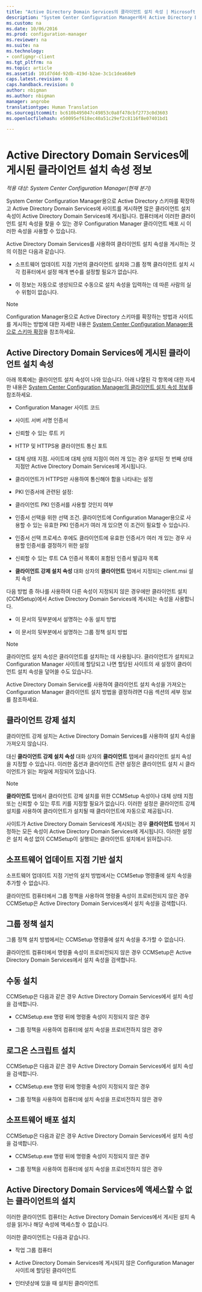 ```yaml
---
title: "Active Directory Domain Services의 클라이언트 설치 속성 | Microsoft 문서"
description: "System Center Configuration Manager에서 Active Directory Domain Services에 게시된 클라이언트 설치 속성을 사용합니다."
ms.custom: na
ms.date: 10/06/2016
ms.prod: configuration-manager
ms.reviewer: na
ms.suite: na
ms.technology:
- configmgr-client
ms.tgt_pltfrm: na
ms.topic: article
ms.assetid: 101d7d4d-92db-419d-b2ae-3c1c1dea68e9
caps.latest.revision: 6
caps.handback.revision: 0
author: nbigman
ms.author: nbigman
manager: angrobe
translationtype: Human Translation
ms.sourcegitcommit: bc610b495047c49853c0a8f478cbf2773c0d3603
ms.openlocfilehash: e50095ef618ec40a51c29ef2c8116f8e07401bd1

---
```

# <a name="about-client-installation-properties-published-to-active-directory-domain-services"></a>Active Directory Domain Services에 게시된 클라이언트 설치 속성 정보

*적용 대상: System Center Configuration Manager(현재 분기)*

System Center Configuration Manager용으로 Active Directory 스키마를 확장하고 Active Directory Domain Services에 사이트를 게시하면 많은 클라이언트 설치 속성이 Active Directory Domain Services에 게시됩니다. 컴퓨터에서 이러한 클라이언트 설치 속성을 찾을 수 있는 경우 Configuration Manager 클라이언트 배포 시 이러한 속성을 사용할 수 있습니다.  

 Active Directory Domain Services를 사용하여 클라이언트 설치 속성을 게시하는 것의 이점은 다음과 같습니다.  

-   소프트웨어 업데이트 지점 기반의 클라이언트 설치와 그룹 정책 클라이언트 설치 시 각 컴퓨터에서 설정 매개 변수를 설정할 필요가 없습니다.  

-   이 정보는 자동으로 생성되므로 수동으로 설치 속성을 입력하는 데 따른 사람의 실수 위험이 없습니다.  

> [!NOTE]  
>  Configuration Manager용으로 Active Directory 스키마를 확장하는 방법과 사이트를 게시하는 방법에 대한 자세한 내용은 [System Center Configuration Manager용으로 스키마 확장](../../plan-design/network/schema-extensions.md)을 참조하세요.  

## <a name="client-installation-properties-published-to-active-directory-domain-services"></a>Active Directory Domain Services에 게시된 클라이언트 설치 속성  
아래 목록에는 클라이언트 설치 속성이 나와 있습니다. 아래 나열된 각 항목에 대한 자세한 내용은 [System Center Configuration Manager의 클라이언트 설치 속성 정보](../../../core/clients/deploy/about-client-installation-properties.md)를 참조하세요.  

-   Configuration Manager 사이트 코드  

-   사이트 서버 서명 인증서  

-   신뢰할 수 있는 루트 키  

-   HTTP 및 HTTPS용 클라이언트 통신 포트  

-   대체 상태 지점. 사이트에 대체 상태 지점이 여러 개 있는 경우 설치된 첫 번째 상태 지점만 Active Directory Domain Services에 게시됩니다.  

-   클라이언트가 HTTPS만 사용하여 통신해야 함을 나타내는 설정  

-   PKI 인증서에 관련된 설정:  

   -   클라이언트 PKI 인증서를 사용할 것인지 여부  

   -   인증서 선택을 위한 선택 조건. 클라이언트에 Configuration Manager용으로 사용할 수 있는 유효한 PKI 인증서가 여러 개 있으면 이 조건이 필요할 수 있습니다.  

   -   인증서 선택 프로세스 후에도 클라이언트에 유효한 인증서가 여러 개 있는 경우 사용할 인증서를 결정하기 위한 설정  

   -   신뢰할 수 있는 루트 CA 인증서 목록이 포함된 인증서 발급자 목록  

-   **클라이언트 강제 설치 속성** 대화 상자의 **클라이언트** 탭에서 지정되는 client.msi 설치 속성

다음 방법 중 하나를 사용하여 다른 속성이 지정되지 않은 경우에만 클라이언트 설치(CCMSetup)에서 Active Directory Domain Services에 게시되는 속성을 사용합니다.  

-   이 문서의 뒷부분에서 설명하는 수동 설치 방법

-   이 문서의 뒷부분에서 설명하는 그룹 정책 설치 방법

> [!NOTE]  
>  클라이언트 설치 속성은 클라이언트를 설치하는 데 사용됩니다. 클라이언트가 설치되고 Configuration Manager 사이트에 할당되고 나면 할당된 사이트의 새 설정이 클라이언트 설치 속성을 덮어쓸 수도 있습니다.  

 Active Directory Domain Service를 사용하여 클라이언트 설치 속성을 가져오는 Configuration Manager 클라이언트 설치 방법을 결정하려면 다음 섹션의 세부 정보를 참조하세요.  

## <a name="client-push-installation"></a>클라이언트 강제 설치  
 클라이언트 강제 설치는 Active Directory Domain Services를 사용하여 설치 속성을 가져오지 않습니다.  

 대신 **클라이언트 강제 설치 속성** 대화 상자의 **클라이언트** 탭에서 클라이언트 설치 속성을 지정할 수 있습니다. 이러한 옵션과 클라이언트 관련 설정은 클라이언트 설치 시 클라이언트가 읽는 파일에 저장되어 있습니다.  

> [!NOTE]  
>  **클라이언트** 탭에서 클라이언트 강제 설치를 위한 CCMSetup 속성이나 대체 상태 지점 또는 신뢰할 수 있는 루트 키를 지정할 필요가 없습니다. 이러한 설정은 클라이언트 강제 설치를 사용하여 클라이언트가 설치될 때 클라이언트에 자동으로 제공됩니다.  

 사이트가 Active Directory Domain Services에 게시되는 경우 **클라이언트** 탭에서 지정하는 모든 속성이 Active Directory Domain Services에 게시됩니다. 이러한 설정은 설치 속성 없이 CCMSetup이 실행되는 클라이언트 설치에서 읽혀집니다.  

## <a name="software-update-point-based-installation"></a>소프트웨어 업데이트 지점 기반 설치  
 소프트웨어 업데이트 지점 기반의 설치 방법에서는 CCMSetup 명령줄에 설치 속성을 추가할 수 없습니다.  

 클라이언트 컴퓨터에서 그룹 정책을 사용하여 명령줄 속성이 프로비전되지 않은 경우 CCMSetup은 Active Directory Domain Services에서 설치 속성을 검색합니다.  

## <a name="group-policy-installation"></a>그룹 정책 설치  
 그룹 정책 설치 방법에서는 CCMSetup 명령줄에 설치 속성을 추가할 수 없습니다.  

 클라이언트 컴퓨터에서 명령줄 속성이 프로비전되지 않은 경우 CCMSetup은 Active Directory Domain Services에서 설치 속성을 검색합니다.  

## <a name="manual-installation"></a>수동 설치  
 CCMSetup은 다음과 같은 경우 Active Directory Domain Services에서 설치 속성을 검색합니다.  

-   CCMSetup.exe 명령 뒤에 명령줄 속성이 지정되지 않은 경우  

-   그룹 정책을 사용하여 컴퓨터에 설치 속성을 프로비전하지 않은 경우  

## <a name="logon-script-installation"></a>로그온 스크립트 설치  
 CCMSetup은 다음과 같은 경우 Active Directory Domain Services에서 설치 속성을 검색합니다.  

-   CCMSetup.exe 명령 뒤에 명령줄 속성이 지정되지 않은 경우  

-   그룹 정책을 사용하여 컴퓨터에 설치 속성을 프로비전하지 않은 경우  

## <a name="software-distribution-installation"></a>소프트웨어 배포 설치  
 CCMSetup은 다음과 같은 경우 Active Directory Domain Services에서 설치 속성을 검색합니다.  

-   CCMSetup.exe 명령 뒤에 명령줄 속성이 지정되지 않은 경우  

-   그룹 정책을 사용하여 컴퓨터에 설치 속성을 프로비전하지 않은 경우  

## <a name="installations-for-clients-that-cannot-access-active-directory-domain-services"></a>Active Directory Domain Services에 액세스할 수 없는 클라이언트의 설치  
이러한 클라이언트 컴퓨터는 Active Directory Domain Services에서 게시된 설치 속성을 읽거나 해당 속성에 액세스할 수 없습니다.

 이러한 클라이언트는 다음과 같습니다.  

-   작업 그룹 컴퓨터  

-   Active Directory Domain Services에 게시되지 않은 Configuration Manager 사이트에 할당된 클라이언트  

-   인터넷상에 있을 때 설치된 클라이언트  



<!--HONumber=Dec16_HO3-->



